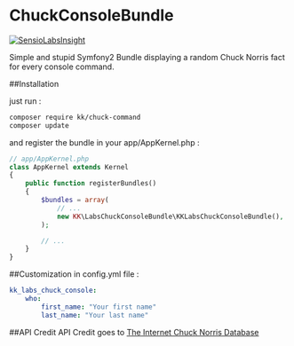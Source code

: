 # ChuckConsoleBundle
[![SensioLabsInsight](https://insight.sensiolabs.com/projects/0f9a6eb3-4979-4768-bf41-3e5389c3a60d/big.png)](https://insight.sensiolabs.com/projects/0f9a6eb3-4979-4768-bf41-3e5389c3a60d)

Simple and stupid Symfony2 Bundle displaying a random Chuck Norris fact for every console command.

##Installation

just run :
```bash
composer require kk/chuck-command
composer update
```

and register the bundle in your app/AppKernel.php :

```php
// app/AppKernel.php
class AppKernel extends Kernel
{
    public function registerBundles()
    {
        $bundles = array(
            // ...
            new KK\LabsChuckConsoleBundle\KKLabsChuckConsoleBundle(),
        );

        // ...
    }
}
```


##Customization in config.yml file :
```yml
kk_labs_chuck_console:
    who:
        first_name: "Your first name"
        last_name: "Your last name"
```

##API Credit
API Credit goes to [The Internet Chuck Norris Database](http://www.icndb.com/api/)

